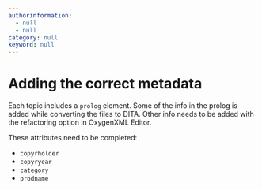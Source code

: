 ```yaml
---
authorinformation:
  - null
  - null
category: null
keyword: null
---
```


# Adding the correct metadata

Each topic includes a `prolog` element. Some of the info in the prolog is added while converting the files to DITA. Other info needs to be added with the refactoring option in OxygenXML Editor.

These attributes need to be completed:

* `copyrholder`
* `copyryear`
* `category`
* `prodname`

